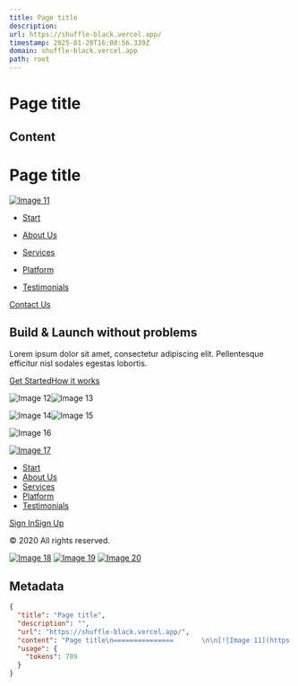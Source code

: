 ```yaml
---
title: Page title
description: 
url: https://shuffle-black.vercel.app/
timestamp: 2025-01-20T16:08:56.339Z
domain: shuffle-black.vercel.app
path: root
---
```


# Page title



## Content

Page title
===============       

[![Image 11](https://shuffle-black.vercel.app/atis-assets/logo/atis/atis-color-white.svg)](https://shuffle-black.vercel.app/#)

*   [Start](https://shuffle-black.vercel.app/#)

*   [About Us](https://shuffle-black.vercel.app/#)

*   [Services](https://shuffle-black.vercel.app/#)

*   [Platform](https://shuffle-black.vercel.app/#)

*   [Testimonials](https://shuffle-black.vercel.app/#)

[Contact Us](https://shuffle-black.vercel.app/#)

Build & Launch without problems
-------------------------------

Lorem ipsum dolor sit amet, consectetur adipiscing elit. Pellentesque efficitur nisl sodales egestas lobortis.

[Get Started](https://shuffle-black.vercel.app/#)[How it works](https://shuffle-black.vercel.app/#)

![Image 12](https://images.unsplash.com/photo-1557804483-ef3ae78eca57?ixlib=rb-1.2.1&ixid=MXwxMjA3fDB8MHxwaG90by1wYWdlfHx8fGVufDB8fHw%3D&auto=format&fit=crop&w=941&q=80)![Image 13](https://images.unsplash.com/photo-1559136560-16ad036d85d3?ixlib=rb-1.2.1&ixid=MXwxMjA3fDB8MHxwaG90by1wYWdlfHx8fGVufDB8fHw%3D&auto=format&fit=crop&w=1050&q=80)

![Image 14](https://images.unsplash.com/photo-1556761175-b413da4baf72?ixid=MXwxMjA3fDB8MHxwaG90by1wYWdlfHx8fGVufDB8fHw%3D&ixlib=rb-1.2.1&auto=format&fit=crop&w=967&q=80)![Image 15](https://images.unsplash.com/photo-1556761175-5973dc0f32e7?ixid=MXwxMjA3fDB8MHxwaG90by1wYWdlfHx8fGVufDB8fHw%3D&ixlib=rb-1.2.1&auto=format&fit=crop&w=1190&q=80)

![Image 16](https://shuffle-black.vercel.app/atis-assets/background/lines.svg)

[![Image 17](https://shuffle-black.vercel.app/atis-assets/logo/atis/atis-color-black.svg)](https://shuffle-black.vercel.app/#)

*   [Start](https://shuffle-black.vercel.app/#)
*   [About Us](https://shuffle-black.vercel.app/#)
*   [Services](https://shuffle-black.vercel.app/#)
*   [Platform](https://shuffle-black.vercel.app/#)
*   [Testimonials](https://shuffle-black.vercel.app/#)

[Sign In](https://shuffle-black.vercel.app/#)[Sign Up](https://shuffle-black.vercel.app/#)

© 2020 All rights reserved.

[![Image 18](https://shuffle-black.vercel.app/atis-assets/social/facebook-purple.svg)](https://shuffle-black.vercel.app/#) [![Image 19](https://shuffle-black.vercel.app/atis-assets/social/twitter-purple.svg)](https://shuffle-black.vercel.app/#) [![Image 20](https://shuffle-black.vercel.app/atis-assets/social/instagram-purple.svg)](https://shuffle-black.vercel.app/#)

## Metadata

```json
{
  "title": "Page title",
  "description": "",
  "url": "https://shuffle-black.vercel.app/",
  "content": "Page title\n===============       \n\n[![Image 11](https://shuffle-black.vercel.app/atis-assets/logo/atis/atis-color-white.svg)](https://shuffle-black.vercel.app/#)\n\n*   [Start](https://shuffle-black.vercel.app/#)\n\n*   [About Us](https://shuffle-black.vercel.app/#)\n\n*   [Services](https://shuffle-black.vercel.app/#)\n\n*   [Platform](https://shuffle-black.vercel.app/#)\n\n*   [Testimonials](https://shuffle-black.vercel.app/#)\n\n[Contact Us](https://shuffle-black.vercel.app/#)\n\nBuild & Launch without problems\n-------------------------------\n\nLorem ipsum dolor sit amet, consectetur adipiscing elit. Pellentesque efficitur nisl sodales egestas lobortis.\n\n[Get Started](https://shuffle-black.vercel.app/#)[How it works](https://shuffle-black.vercel.app/#)\n\n![Image 12](https://images.unsplash.com/photo-1557804483-ef3ae78eca57?ixlib=rb-1.2.1&ixid=MXwxMjA3fDB8MHxwaG90by1wYWdlfHx8fGVufDB8fHw%3D&auto=format&fit=crop&w=941&q=80)![Image 13](https://images.unsplash.com/photo-1559136560-16ad036d85d3?ixlib=rb-1.2.1&ixid=MXwxMjA3fDB8MHxwaG90by1wYWdlfHx8fGVufDB8fHw%3D&auto=format&fit=crop&w=1050&q=80)\n\n![Image 14](https://images.unsplash.com/photo-1556761175-b413da4baf72?ixid=MXwxMjA3fDB8MHxwaG90by1wYWdlfHx8fGVufDB8fHw%3D&ixlib=rb-1.2.1&auto=format&fit=crop&w=967&q=80)![Image 15](https://images.unsplash.com/photo-1556761175-5973dc0f32e7?ixid=MXwxMjA3fDB8MHxwaG90by1wYWdlfHx8fGVufDB8fHw%3D&ixlib=rb-1.2.1&auto=format&fit=crop&w=1190&q=80)\n\n![Image 16](https://shuffle-black.vercel.app/atis-assets/background/lines.svg)\n\n[![Image 17](https://shuffle-black.vercel.app/atis-assets/logo/atis/atis-color-black.svg)](https://shuffle-black.vercel.app/#)\n\n*   [Start](https://shuffle-black.vercel.app/#)\n*   [About Us](https://shuffle-black.vercel.app/#)\n*   [Services](https://shuffle-black.vercel.app/#)\n*   [Platform](https://shuffle-black.vercel.app/#)\n*   [Testimonials](https://shuffle-black.vercel.app/#)\n\n[Sign In](https://shuffle-black.vercel.app/#)[Sign Up](https://shuffle-black.vercel.app/#)\n\n© 2020 All rights reserved.\n\n[![Image 18](https://shuffle-black.vercel.app/atis-assets/social/facebook-purple.svg)](https://shuffle-black.vercel.app/#) [![Image 19](https://shuffle-black.vercel.app/atis-assets/social/twitter-purple.svg)](https://shuffle-black.vercel.app/#) [![Image 20](https://shuffle-black.vercel.app/atis-assets/social/instagram-purple.svg)](https://shuffle-black.vercel.app/#)",
  "usage": {
    "tokens": 789
  }
}
```
